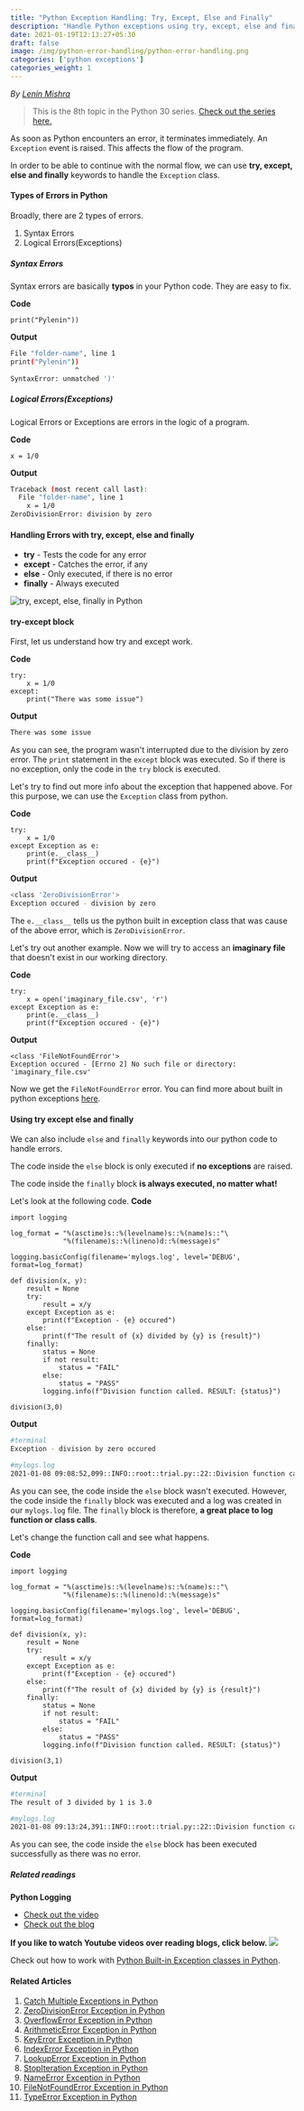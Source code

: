 ```yaml
---
title: "Python Exception Handling: Try, Except, Else and Finally"
description: "Handle Python exceptions using try, except, else and finally keywords."
date: 2021-01-19T12:13:27+05:30
draft: false
image: /img/python-error-handling/python-error-handling.png
categories: ['python exceptions']
categories_weight: 1
---
```

<div class="sharethis-inline-follow-buttons"></div>

*By [Lenin Mishra](https://www.pylenin.com/authors/#lenin-mishra)*

> This is the 8th topic in the Python 30 series. [Check out the series here.](https://youtu.be/siXcty5yLf0)

As soon as Python encounters an error, it terminates immediately. An `Exception` event is raised. This affects the flow of the program.

In order to be able to continue with the normal flow, we can use **try, except, else and finally** keywords to handle the `Exception` class.

#### Types of Errors in Python

Broadly, there are 2 types of errors.

1. Syntax Errors
2. Logical Errors(Exceptions)

##### Syntax Errors

Syntax errors are basically **typos** in your Python code. They are easy to fix.

**Code**
```python3
print("Pylenin"))
```

**Output**
```bash
File "folder-name", line 1
print("Pylenin"))
                ^
SyntaxError: unmatched ')'
```

##### Logical Errors(Exceptions)

Logical Errors or Exceptions are errors in the logic of a program.

**Code**

```python3
x = 1/0
```

**Output**

```bash
Traceback (most recent call last):
  File "folder-name", line 1
    x = 1/0
ZeroDivisionError: division by zero
```

#### Handling Errors with try, except, else and finally

* **try** - Tests the code for any error
* **except** - Catches the error, if any
* **else** - Only executed, if there is no error
* **finally** - Always executed

![try, except, else, finally in Python](/img/python-error-handling/try-except-else-finally-python.png)

#### try-except block

First, let us understand how try and except work.

**Code**

```python3
try:
    x = 1/0
except:
    print("There was some issue")
```

**Output**

```bash
There was some issue
```

As you can see, the program wasn't interrupted due to the division by zero error. The `print` statement in the `except` block was executed. So if there is no exception, only the code in the `try` block is executed.

Let's try to find out more info about the exception that happened above. For this purpose, we can use the `Exception` class from python.

**Code**

```python3
try:
    x = 1/0
except Exception as e:
    print(e.__class__)
    print(f"Exception occured - {e}")
```

**Output**

```bash
<class 'ZeroDivisionError'>
Exception occured - division by zero
```

The `e.__class__` tells us the python built in exception class that was cause of the above error, which is `ZeroDivisionError`.

Let's try out another example. Now we will try to access an **imaginary file** that doesn't exist in our working directory.

**Code**

```python3
try:
    x = open('imaginary_file.csv', 'r')
except Exception as e:
    print(e.__class__)
    print(f"Exception occured - {e}")
``` 

**Output**

```python3
<class 'FileNotFoundError'>
Exception occured - [Errno 2] No such file or directory: 'imaginary_file.csv'
```

Now we get the `FileNotFoundError` error. You can find more about built in python exceptions [here](https://docs.python.org/3/library/exceptions.html).

#### Using try except else and finally

We can also include `else` and `finally` keywords into our python code to handle errors.

The code inside the `else` block is only executed if **no exceptions** are raised.

The code inside the `finally` block **is always executed, no matter what!**

Let's look at the following code.
**Code**

```python3
import logging

log_format = "%(asctime)s::%(levelname)s::%(name)s::"\
             "%(filename)s::%(lineno)d::%(message)s"

logging.basicConfig(filename='mylogs.log', level='DEBUG', format=log_format)

def division(x, y):
    result = None
    try:
        result = x/y
    except Exception as e:
        print(f"Exception - {e} occured")
    else:
        print(f"The result of {x} divided by {y} is {result}")
    finally:
        status = None
        if not result:
            status = "FAIL"
        else:
            status = "PASS"
        logging.info(f"Division function called. RESULT: {status}")

division(3,0)
```

**Output**

```bash
#terminal
Exception - division by zero occured

#mylogs.log
2021-01-08 09:08:52,099::INFO::root::trial.py::22::Division function called. RESULT: FAIL
```

As you can see, the code inside the `else` block wasn't executed. However, the code inside the `finally` block was executed and a log was created in our `mylogs.log` file.
The `finally` block is therefore, **a great place to log function or class calls**.

Let's change the function call and see what happens.

**Code**

```python3
import logging

log_format = "%(asctime)s::%(levelname)s::%(name)s::"\
             "%(filename)s::%(lineno)d::%(message)s"

logging.basicConfig(filename='mylogs.log', level='DEBUG', format=log_format)

def division(x, y):
    result = None
    try:
        result = x/y
    except Exception as e:
        print(f"Exception - {e} occured")
    else:
        print(f"The result of {x} divided by {y} is {result}")
    finally:
        status = None
        if not result:
            status = "FAIL"
        else:
            status = "PASS"
        logging.info(f"Division function called. RESULT: {status}")

division(3,1)
```

**Output**

```bash
#terminal
The result of 3 divided by 1 is 3.0

#mylogs.log
2021-01-08 09:13:24,391::INFO::root::trial.py::22::Division function called. RESULT: PASS
```

As you can see, the code inside the `else` block has been executed successfully as there was no error.

##### Related readings

**Python Logging**

* [Check out the video](https://youtu.be/HJIz1PTMmuE)
* [Check out the blog](https://www.pylenin.com/blogs/python-logging-guide/)

**If you like to watch Youtube videos over reading blogs, click below.**
[![](https://img.youtube.com/vi/siXcty5yLf0/0.jpg)](http://www.youtube.com/watch?v=siXcty5yLf0 "Python Error Handling with try, except, else and finally")

Check out how to work with [Python Built-in Exception classes in Python](https://www.pylenin.com/tags/built-in-exception-class/).

#### Related Articles

1. [Catch Multiple Exceptions in Python](https://www.pylenin.com/blogs/catch-multiple-exceptions-python/)
2. [ZeroDivisionError Exception in Python](https://www.pylenin.com/blogs/zero-division-error-python/)
3. [OverflowError Exception in Python](https://www.pylenin.com/blogs/overflow-error-python/)
4. [ArithmeticError Exception in Python](https://www.pylenin.com/blogs/arithmetic-error-python/)
5. [KeyError Exception in Python](https://www.pylenin.com/blogs/key-error-python/)
6. [IndexError Exception in Python](https://www.pylenin.com/blogs/index-error-python/)
7. [LookupError Exception in Python](https://www.pylenin.com/blogs/lookup-error-python/)
8. [StopIteration Exception in Python](https://www.pylenin.com/blogs/stop-iteration-error-python/)
9. [NameError Exception in Python](https://www.pylenin.com/blogs/name-error-python/)
10. [FileNotFoundError Exception in Python](https://www.pylenin.com/blogs/file-not-found-error-python/)
11. [TypeError Exception in Python](https://www.pylenin.com/blogs/type-error-python/)